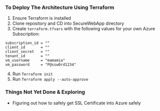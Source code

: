 ### To Deploy The Architecture Using Terraform

1. Ensure Terraform is installed
2. Clone repository and CD into SecureWebApp directory
3. Create `terraform.tfvars` with the following values for your own Azure Subscription:
```
subscription_id = ""
client_id       = ""
client_secret   = ""
tenant_id       = ""
vm_username     = "mamamia"
vm_password     = "P@ssw0rd1234"
```
4. Run `Terraform init`
5. Run `Terraform apply --auto-approve`

### Things Not Yet Done & Exploring

* Figuring out how to safely get SSL Certificate into Azure safely
